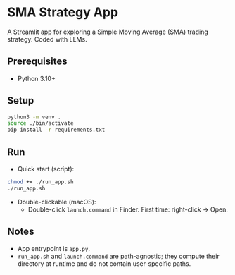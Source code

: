 # SMA Strategy App

A Streamlit app for exploring a Simple Moving Average (SMA) trading strategy. Coded with LLMs.

## Prerequisites
- Python 3.10+

## Setup
```bash
python3 -m venv .
source ./bin/activate
pip install -r requirements.txt
```

## Run
- Quick start (script):
```bash
chmod +x ./run_app.sh
./run_app.sh
```
- Double-clickable (macOS):
  - Double-click `launch.command` in Finder. First time: right-click → Open.

## Notes
- App entrypoint is `app.py`.
- `run_app.sh` and `launch.command` are path-agnostic; they compute their directory at runtime and do not contain user-specific paths.

